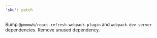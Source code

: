 ```yaml
---
'sku': patch
---
```


Bump `@pmmmwh/react-refresh-webpack-plugin` and `webpack-dev-server` dependencies. Remove unused dependency.
